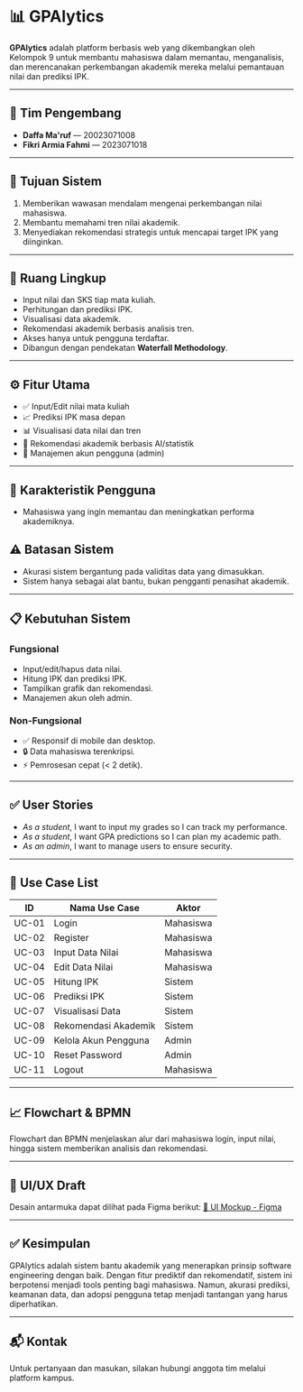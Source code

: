 # 📊 GPAlytics

**GPAlytics** adalah platform berbasis web yang dikembangkan oleh Kelompok 9 untuk membantu mahasiswa dalam memantau, menganalisis, dan merencanakan perkembangan akademik mereka melalui pemantauan nilai dan prediksi IPK.

---

## 👥 Tim Pengembang

- **Daffa Ma'ruf** — 20023071008  
- **Fikri Armia Fahmi** — 2023071018  

---

## 🎯 Tujuan Sistem

1. Memberikan wawasan mendalam mengenai perkembangan nilai mahasiswa.
2. Membantu memahami tren nilai akademik.
3. Menyediakan rekomendasi strategis untuk mencapai target IPK yang diinginkan.

---

## 📌 Ruang Lingkup

- Input nilai dan SKS tiap mata kuliah.
- Perhitungan dan prediksi IPK.
- Visualisasi data akademik.
- Rekomendasi akademik berbasis analisis tren.
- Akses hanya untuk pengguna terdaftar.
- Dibangun dengan pendekatan **Waterfall Methodology**.

---

## ⚙️ Fitur Utama

- ✅ Input/Edit nilai mata kuliah
- 📈 Prediksi IPK masa depan
- 📊 Visualisasi data nilai dan tren
- 🧠 Rekomendasi akademik berbasis AI/statistik
- 🔐 Manajemen akun pengguna (admin)

---

## 👤 Karakteristik Pengguna

- Mahasiswa yang ingin memantau dan meningkatkan performa akademiknya.

## ⚠️ Batasan Sistem

- Akurasi sistem bergantung pada validitas data yang dimasukkan.
- Sistem hanya sebagai alat bantu, bukan pengganti penasihat akademik.

---

## 📋 Kebutuhan Sistem

### Fungsional
- Input/edit/hapus data nilai.
- Hitung IPK dan prediksi IPK.
- Tampilkan grafik dan rekomendasi.
- Manajemen akun oleh admin.

### Non-Fungsional
- ✅ Responsif di mobile dan desktop.
- 🔒 Data mahasiswa terenkripsi.
- ⚡ Pemrosesan cepat (< 2 detik).

---

## ✅ User Stories

- _As a student_, I want to input my grades so I can track my performance.
- _As a student_, I want GPA predictions so I can plan my academic path.
- _As an admin_, I want to manage users to ensure security.

---

## 📌 Use Case List

| ID     | Nama Use Case              | Aktor     |
|--------|----------------------------|-----------|
| UC-01  | Login                      | Mahasiswa |
| UC-02  | Register                   | Mahasiswa |
| UC-03  | Input Data Nilai           | Mahasiswa |
| UC-04  | Edit Data Nilai            | Mahasiswa |
| UC-05  | Hitung IPK                 | Sistem    |
| UC-06  | Prediksi IPK               | Sistem    |
| UC-07  | Visualisasi Data           | Sistem    |
| UC-08  | Rekomendasi Akademik       | Sistem    |
| UC-09  | Kelola Akun Pengguna       | Admin     |
| UC-10  | Reset Password             | Admin     |
| UC-11  | Logout                     | Mahasiswa |

---

## 📈 Flowchart & BPMN

Flowchart dan BPMN menjelaskan alur dari mahasiswa login, input nilai, hingga sistem memberikan analisis dan rekomendasi.

---

## 🎨 UI/UX Draft

Desain antarmuka dapat dilihat pada Figma berikut:
[🔗 UI Mockup - Figma](https://www.figma.com/design/x93XpAVKqOsNasEp0KbngM/Full-Dashboard-with-Widgets%2C-Sidebar%2C-Charts%2C-Graphs-(Community)?node-id=1-2&t=Ry9kNqI5UzmaQKFQ-1)

---

## ✅ Kesimpulan

GPAlytics adalah sistem bantu akademik yang menerapkan prinsip software engineering dengan baik. Dengan fitur prediktif dan rekomendatif, sistem ini berpotensi menjadi tools penting bagi mahasiswa. Namun, akurasi prediksi, keamanan data, dan adopsi pengguna tetap menjadi tantangan yang harus diperhatikan.

---

## 📬 Kontak

Untuk pertanyaan dan masukan, silakan hubungi anggota tim melalui platform kampus.
